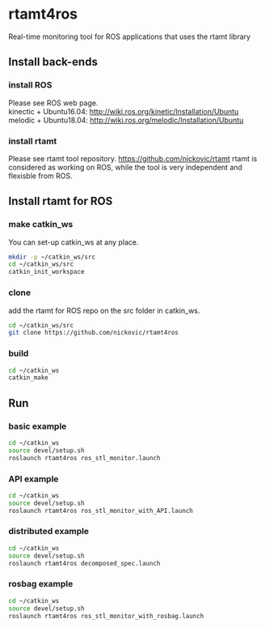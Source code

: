 # rtamt4ros

Real-time monitoring tool for ROS applications that uses the rtamt library

## Install back-ends

### install ROS

Please see ROS web page.  
kinectic + Ubuntu16.04: <http://wiki.ros.org/kinetic/Installation/Ubuntu>  
melodic + Ubuntu18.04: <http://wiki.ros.org/melodic/Installation/Ubuntu>

### install rtamt

Please see rtamt tool repository.
<https://github.com/nickovic/rtamt>
rtamt is considered as working on ROS, while the tool is very independent and flexisble from ROS.

## Install rtamt for ROS

### make catkin_ws

You can set-up catkin_ws at any place.

```bash
mkdir -p ~/catkin_ws/src
cd ~/catkin_ws/src
catkin_init_workspace
```

### clone

add the rtamt for ROS repo on the src folder in catkin_ws.

```bash
cd ~/catkin_ws/src
git clone https://github.com/nickovic/rtamt4ros
```

### build

```bash
cd ~/catkin_ws
catkin_make
```

## Run

### basic example

```bash
cd ~/catkin_ws
source devel/setup.sh
roslaunch rtamt4ros ros_stl_monitor.launch
```

### API example

```bash
cd ~/catkin_ws
source devel/setup.sh
roslaunch rtamt4ros ros_stl_monitor_with_API.launch
```

### distributed example

```bash
cd ~/catkin_ws
source devel/setup.sh
roslaunch rtamt4ros decomposed_spec.launch
```

### rosbag example

```bash
cd ~/catkin_ws
source devel/setup.sh
roslaunch rtamt4ros ros_stl_monitor_with_rosbag.launch
```
